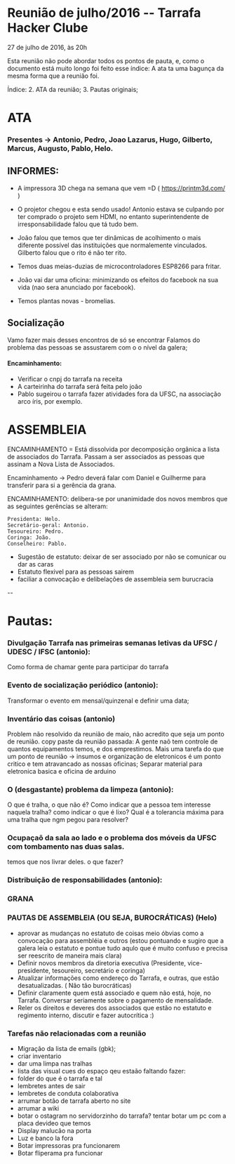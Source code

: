 
# Reunião de julho/2016 -- Tarrafa Hacker Clube 
27 de julho de 2016, às 20h

Esta reunião não pode abordar todos os pontos de pauta, e, como o documento está muito longo foi feito esse índice:
A ata ta uma bagunça da mesma forma que a reunião foi.

Índice:
2. ATA da reunião;
3. Pautas originais;

# ATA

### Presentes -> Antonio, Pedro, Joao Lazarus, Hugo, Gilberto, Marcus, Augusto, Pablo, Helo.

## INFORMES:

- A impressora 3D chega na semana que vem =D ( https://printm3d.com/ )

- O projetor chegou e esta sendo usado!
Antonio estava se culpando por ter comprado o projeto sem HDMI, no entanto superintendente de irresponsabilidade falou que tá tudo bem.

- João falou que temos que ter dinâmicas de acolhimento o mais diferente possível das instituições que normalemente vinculados. 
Gilberto falou que o rito é não ter rito.

- Temos duas meias-duzias de microcontroladores ESP8266 para fritar. 

- João vai dar uma oficina: minimizando os efeitos do facebook na sua vida (nao sera anunciado por facebook).

- Temos plantas novas - bromelias.

## Socialização 
Vamo fazer mais desses encontros de só se encontrar
Falamos do problema das pessoas se assustarem com o o nível da galera;

#### Encaminhamento:

- Verificar o cnpj do tarrafa na receita
- A carteirinha do tarrafa será feita pelo joão
- Pablo sugeirou o tarrafa fazer atividades fora da UFSC, na associação arco íris, por exemplo.

# ASSEMBLEIA

ENCAMINHAMENTO = Está dissolvida por decomposição orgânica a lista de associados do Tarrafa. Passam a ser associados as pessoas que assinam a Nova Lista de Associados.

Encaminhamento -> Pedro deverá falar com Daniel e Guilherme para transferir para si a gerência da grana.

ENCAMINHAMENTO: delibera-se por unanimidade dos novos membros que as seguintes gerências se alteram:
    
    Presidenta: Helo.
    Secretário-geral: Antonio.
    Tesoureiro: Pedro.
    Coringa: João.
    Conselheiro: Pablo.


- Sugestão de estatuto: deixar de ser associado por não se comunicar ou dar as caras
- Estatuto flexivel para as pessoas sairem
- faciliar a convocação e delibelações de assembleia sem burucracia

--

# Pautas:
    
### Divulgação Tarrafa nas primeiras semanas letivas da UFSC / UDESC / IFSC (antonio):
Como forma de chamar gente para participar do tarrafa

### Evento de socialização periódico (antonio):
Transformar o evento em mensal/quinzenal e definir uma data;

### Inventário das coisas (antonio)
Problem não resolvido da reunião de maio, não acredito que seja um ponto de reunião.
copy paste da reunião passada: A gente naõ tem controle de quantos equipamentos temos, e dos emprestimos.
Mais uma tarefa do que um ponto de reunião -> insumos e organização de eletronicos é um ponto critico e tem atravancado as nossas oficinas; Separar material para eletronica basica e oficina de arduino

### O (desgastante) problema da limpeza (antonio):
O que é tralha, o que não é? Como indicar que a pessoa tem interesse naquela tralha? como indicar o que é lixo? Qual é a tolerancia máxima para uma tralha que ngm pegou para resolver?

### Ocupaçaõ da sala ao lado e o problema dos móveis da UFSC com tombamento nas duas salas. 
temos que nos livrar deles. o que fazer?

### Distribuição de responsabilidades (antonio):

### GRANA

### PAUTAS DE ASSEMBLEIA (OU SEJA, BUROCRÁTICAS) (Helo)
- aprovar as mudanças no estatuto de coisas meio óbvias como a convocação para assembléia e outros (estou pontuando e sugiro que a galera leia o estatuto e pontue tudo aqulo que é muito confuso e precisa ser reescrito de maneira mais clara)
- Definir novos membros da diretoria executiva (Presidente, vice-presidente, tesoureiro, secretário e coringa)
- Atualizar informações como endereço do Tarrafa, e outras, que estão desatualizadas.
( Não tão burocráticas)
- Definir claramente quem está associado e quem não está, hoje, no Tarrafa. Conversar seriamente sobre o pagamento de mensalidade. 
- Reler os direitos e deveres dos associados que estão no estatuto e regimento interno, discutir e fazer autocrítica :)

### Tarefas não relacionadas com a reunião

- Migração da lista de emails (gbk);
- criar inventario
- dar uma limpa nas tralhas
- lista das visual cues do espaço qeu estaão faltando fazer:
- folder do que é o tarrafa e tal
- lembretes antes de sair
- lembretes de conduta colaborativa
- arrumar botão de tarrafa aberto no site
- arrumar a wiki
- botar o ostagram no servidorzinho do tarrafa? tentar botar um pc com a placa devideo que temos
- Display malucão na porta
- Luz e banco la fora
- Botar impressoras pra funcionarem
- Botar fliperama pra funcionar



